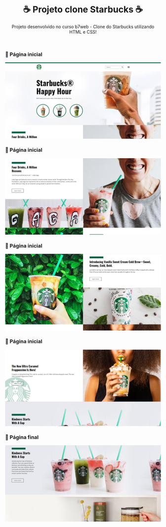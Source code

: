 <h1 align="center"> ☕ Projeto clone Starbucks ☕ </h1>

<p align="center"> Projeto desenvolvido no curso b7web - Clone do Starbucks utilizando HTML e CSS!</p></br>

<h3> 📌 Página inicial </h3>
<p align="center">
<img alt="Projeto Devsla" src="./Screenshot_1.png">
</p>

<h3> 📌 Página inicial </h3>
<p align="center">
<img alt="Projeto Devsla" src="./Screenshot_2.png">
</p>

<h3> 📌 Página inicial </h3>
<p align="center">
<img alt="Projeto Devsla" src="./Screenshot_3.png">
</p>

<h3> 📌 Página inicial </h3>
<p align="center">
<img alt="Projeto Devsla" src="./Screenshot_4.png">
</p>

<h3> 📌 Página final </h3>
<p align="center">
<img alt="Projeto Devsla" src="./Screenshot_5.png">
</p>

